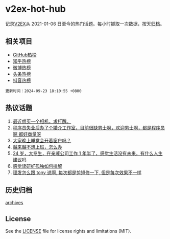 # v2ex-hot-hub

 记录[V2EX](https://www.v2ex.com/)从 2021-01-06 日至今的热门话题。每小时抓取一次数据，按天[归档](archives)。
 
 ## 相关项目

- [GitHub热榜](https://github.com/lonnyzhang423/github-hot-hub)
- [知乎热榜](https://github.com/lonnyzhang423/zhihu-hot-hub)
- [微博热榜](https://github.com/lonnyzhang423/weibo-hot-hub)
- [头条热榜](https://github.com/lonnyzhang423/toutiao-hot-hub)
- [抖音热榜](https://github.com/lonnyzhang423/douyin-hot-hub)


 `更新时间：2024-09-23 18:10:55 +0800`

## 热议话题

1. [最近想买一个相机，求打醒。](https://www.v2ex.com/t/1075021)
1. [程序员失业后办了个婚介工作室，目前很缺男士啊，欢迎男士啊，都是程序员啊 都好商量呀](https://www.v2ex.com/t/1075031)
1. [大家晚上睡觉会开着窗户吗？](https://www.v2ex.com/t/1074913)
1. [越来越不想上班，怎么办](https://www.v2ex.com/t/1074943)
1. [24 岁，大专生，在亲戚公司工作 1 年半了，感觉生活没有未来，有什么人生建议吗](https://www.v2ex.com/t/1074980)
1. [感觉读研好孤独如何排解](https://www.v2ex.com/t/1074849)
1. [理发怎么跟 tony 说啊, 每次都是剪短修一下, 但是每次效果不一样](https://www.v2ex.com/t/1074920)

## 历史归档

[archives](archives)

## License

See the [LICENSE](LICENSE) file for license rights and limitations (MIT).
